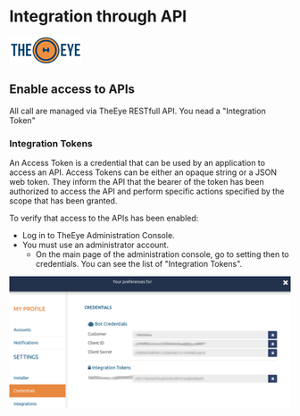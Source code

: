 # Integration through API

[![theeye.io](../images/logo-theeye-theOeye-logo2.png)](https://theeye.io/en/index.html)

## Enable access to APIs

All call are managed via TheEye RESTfull API. You nead a "Integration Token"


### Integration Tokens
An Access Token is a credential that can be used by an application to access an API. Access Tokens can be either an opaque string or a JSON web token. They inform the API that the bearer of the token has been authorized to access the API and perform specific actions specified by the scope that has been granted.

To verify that access to the APIs has been enabled:
- Log in to TheEye Administration Console.
- You must use an administrator account.
  - On the main page of the administration console, go to setting then to credentials. You can see the list of "Integration Tokens".

![dashboard_settings_credentials](../images/dashboard_setting_credentials.png)

